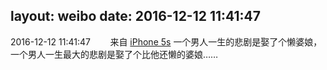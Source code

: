 layout: weibo
date: 2016-12-12 11:41:47
---
2016-12-12 11:41:47  &nbsp;&nbsp;&nbsp;&nbsp;&nbsp;&nbsp; 来自 <a href="sinaweibo://customweibosource" rel="nofollow">iPhone 5s</a>
一个男人一生的悲剧是娶了个懒婆娘，一个男人一生最大的悲剧是娶了个比他还懒的婆娘…… ​​​
